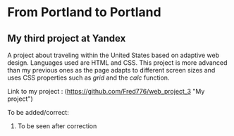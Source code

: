 # From Portland to Portland
## My third project at Yandex

A project about traveling within the United States based on adaptive web design. Languages used are HTML and CSS. This project is more advanced than my previous ones as the page adapts to different screen sizes and uses CSS properties such as _grid_ and the _calc_ function. 

Link to my project : (https://github.com/Fred776/web_project_3 "My project")

To be added/correct: 

1. To be seen after correction

